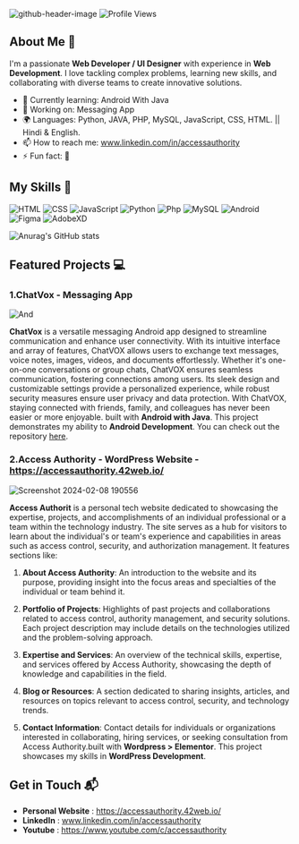 ![github-header-image](https://github.com/AccessAuthority/AccessAuthority/assets/93637092/f141a3d9-59d7-4dbe-921f-8ab4a82c0e1c)
![Profile Views](https://komarev.com/ghpvc/?username=your-AccessAuthority)
## About Me 🚀

I'm a passionate **Web Developer / UI Designer** with experience in **Web Development**. I love tackling complex problems, learning new skills, and collaborating with diverse teams to create innovative solutions.

- 🌱 Currently learning: Android With Java
- 🔭 Working on: Messaging App
- 🌍 Languages: Python, JAVA, PHP, MySQL, JavaScript, CSS, HTML. || Hindi & English.
- 📫 How to reach me: www.linkedin.com/in/accessauthority
- ⚡ Fun fact: 🙂

## My Skills 🧠

![HTML](https://img.shields.io/badge/-HTML-E34F26?style=flat-square&logo=html5&logoColor=white)
![CSS](https://img.shields.io/badge/-CSS-1572B6?style=flat-square&logo=css3&logoColor=white)
![JavaScript](https://img.shields.io/badge/-JavaScript-F7DF1E?style=flat-square&logo=javascript&logoColor=black)
![Python](https://img.shields.io/badge/-Python-1572B6?style=flat-square&logo=python&logoColor=white)
![Php](https://img.shields.io/badge/-Php-484C89?style=flat-square&logo=php&logoColor=white)
![MySQL](https://img.shields.io/badge/-MySQL-1572B6?style=flat-square&logo=mysql&logoColor=white)
![Android](https://img.shields.io/badge/-Android-3DDC84?style=flat-square&logo=android&logoColor=white)
![Figma](https://img.shields.io/badge/-Figma-f24e1e?style=flat-square&logo=figma&logoColor=white)
![AdobeXD](https://img.shields.io/badge/-AdobeXD-800000?style=flat-square&logo=adobexd&logoColor=white)

![Anurag's GitHub stats](https://github-readme-stats.vercel.app/api?username=AccessAuthority&show_icons=true&theme=radical)

## Featured Projects 💻

### 1.ChatVox - Messaging App 
![And](https://github.com/AccessAuthority/AccessAuthority/assets/93637092/57a96c81-0fd7-4e9d-8ff6-cae85ba2a9a9)

**ChatVox** is a versatile messaging Android app designed to streamline communication and enhance user connectivity. With its intuitive interface and array of features, ChatVOX allows users to exchange text messages, voice notes, images, videos, and documents effortlessly. Whether it's one-on-one conversations or group chats, ChatVOX ensures seamless communication, fostering connections among users. Its sleek design and customizable settings provide a personalized experience, while robust security measures ensure user privacy and data protection. With ChatVOX, staying connected with friends, family, and colleagues has never been easier or more enjoyable. built with **Android with Java**. This project demonstrates my ability to **Android Development**. You can check out the repository [here](project_1_repository_link).


### 2.Access Authority - WordPress Website - https://accessauthority.42web.io/
![Screenshot 2024-02-08 190556](https://github.com/AccessAuthority/AccessAuthority/assets/93637092/f4bb203d-c35e-465c-a6bf-719ef3711e43)

**Access Authorit** is a personal tech website dedicated to showcasing the expertise, projects, and accomplishments of an individual professional or a team within the technology industry. The site serves as a hub for visitors to learn about the individual's or team's experience and capabilities in areas such as access control, security, and authorization management. It features sections like:

1. **About Access Authority**: An introduction to the website and its purpose, providing insight into the focus areas and specialties of the individual or team behind it.

2. **Portfolio of Projects**: Highlights of past projects and collaborations related to access control, authority management, and security solutions. Each project description may include details on the technologies utilized and the problem-solving approach.

3. **Expertise and Services**: An overview of the technical skills, expertise, and services offered by Access Authority, showcasing the depth of knowledge and capabilities in the field.

4. **Blog or Resources**: A section dedicated to sharing insights, articles, and resources on topics relevant to access control, security, and technology trends.

5. **Contact Information**: Contact details for individuals or organizations interested in collaborating, hiring services, or seeking consultation from Access Authority.built with **Wordpress > Elementor**. This project showcases my skills in **WordPress Development**. 

## Get in Touch 📬

- **Personal Website** : https://accessauthority.42web.io/
- **LinkedIn** : www.linkedin.com/in/accessauthority
- **Youtube** : https://www.youtube.com/c/accessauthority
